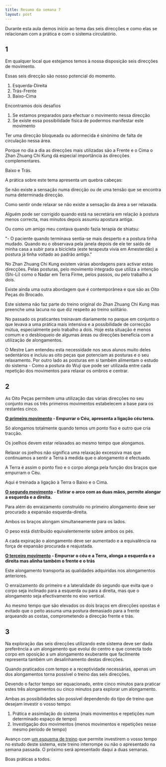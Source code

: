 ```yaml
---
title: Resumo da semana 7
layout: post
---
```

Durante esta aula demos início ao tema das seis direcções e como elas se relacionam com a prática e com o sistema circulatório. 

## 1

Em qualquer local que estejamos temos à nossa disposição seis direcções de movimento.

Essas seis direcção são nosso potencial do momento.

1. Esquerda-Direita
2. Trás-Frente
3. Baixo-Cima

Encontramos dois desafios

1. Se estamos preparados para efectuar o movimento nessa direcção
2. Se existe essa possibilidade física de podermos manifestar este movimento

Ter uma direcção bloqueada ou adormecida é sinónimo de falta de circulação nessa área. 

Porque no dia a dia as direcções mais utilizadas são a Frente e o Cima o Zhan Zhuang Chi Kung dá especial importância às direcções complementares.

Baixo e Trás.

A prática sobre este tema apresenta um quebra cabeças:

Se não existe a sensação numa direcção ou de uma tensão que se encontra numa determinada direcção. 

Como sentir onde relaxar se não existe a sensação da área a ser relaxada. 

Alguém pode ser corrigido quando está na secretária em relação à postura menos correcta, mas minutos depois assumiu apostura antiga. 

Ou como um amigo meu contava quando fazia terapia de shiatsu:

"- O paciente quando terminava sentia-se mais desperto e a postura tinha mudado. Quando eu o observava pela janela depois de ele ter saído de minha casa a subir para a bicicleta (este terapeuta vivia em Amesterdão) a postura já tinha voltado ao padrão antigo."

No Zhan Zhuang Chi Kung existem várias abordagens para activar estas direcções. Pelas posturas, pelo movimento integrado que utiliza a intenção (Shi-Li) como o Nadar em Terra Firme, pelos passos, ou pelo trabalho a dois.

Existe ainda uma outra abordagem que é contemporânea e que são as Oito Peças do Brocado. 

Este sistema não faz parte do treino original do Zhan Zhuang Chi Kung mas preenche uma lacuna no que diz respeito ao treino solitário.

No passado os praticantes treinavam diariamente no parque em conjunto o que levava a uma prática mais intensiva e a possibilidade de correcção mútua, especialmente pelo trabalho a dois. Hoje esta situação é menos comum e o desbloqueio de algumas áreas ou direcções beneficia com a utilização de alongamentos. 

O Mestre Lam entendeu esta necessidade nos seus alunos muito deles sedentários e incluiu as oito peças que potenciam as posturas e o seu relaxamento. Por outro lado as posturas em si também alimentam o estudo do sistema - Como a postura do Wuji que pode ser utilizada entre cada repetição dos movimentos para relaxar os ombros e centrar.  

## 2

As Oito Peças permitem uma utilização das várias direcções no seu conjunto mas os três primeiros movimentos estabelecem a base para os restantes cinco.

**[O primeiro movimento](https://s3-eu-west-1.amazonaws.com/ck-language/alongamento1.flv) - Empurrar o Céu, apresenta a ligação céu terra.**

Só alongamos totalmente quando temos um ponto fixo e outro que cria tracção.

Os joelhos devem estar relaxados ao mesmo tempo que alongamos. 

Relaxar os joelhos não significa uma relaxação excessiva mas que continuamos a sentir a Terra à medida que o alongamento é efectuado. 

A Terra é assim o ponto fixo e o corpo alonga pela função dos braços que empurram o Céu.

Aqui é treinada a ligação à Terra o Baixo e o Cima. 

**[O segundo movimento](https://s3-eu-west-1.amazonaws.com/ck-language/alongamento2.flv) - Estirar o arco com as duas mãos, permite alongar a esquerda e a direita.** 

Para além do enraizamento construído no primeiro alongamento deve ser procurado a expansão esquerda-direita. 

Ambos os braços alongam simultaneamente para os lados. 

O peso está distribuído equivalentemente sobre ambos os pés. 

A cada expiração o alongamento deve ser aumentado e a equivalência na força de expansão procurada e reajustada.

**[O terceiro movimento](https://s3-eu-west-1.amazonaws.com/ck-language/bdj3.mp4) - Empurrar o céu e a Terra, alonga a esquerda e a direita mas alinha também o frente e o trás**

Este alongamento transporta as qualidades adquiridas nos alongamentos anteriores.

O enraizamento do primeiro e a lateralidade do segundo que evita que o corpo seja inclinado para a esquerda ou para a direita, mas que o alongamento seja efectivamente no eixo vertical. 

Ao mesmo tempo que são elevados os dois braços em direcções opostas é evitado que o peito assuma uma postura demasiado para a frente arqueando as costas, comprometendo a direcção frente e trás. 

## 3

Na exploração das seis direcções utilizando este sistema deve ser dada preferência a um alongamento que evolui do centro e que conecta todo corpo em oposição a um alongamento exuberante que facilmente representa também um desalinhamento destas direcções. 

Quando praticados com tempo e a receptividade necessárias, apenas um dos alongamentos torna possível o treino das seis direcções. 

Devendo o factor tempo ser equacionado, entre cinco minutos para praticar estes três alongamentos ou cinco minutos para explorar um alongamento. 

Ambas as possibilidades são possível dependendo do tipo de treino que desejam investir o vosso tempo: 

1. Prática e assimilação do sistema (mais movimentos e repetições num determinado espaço de tempo)
2. Investigação dos movimentos (menos movimentos e repetições nesse mesmo período de tempo)

Avanço com [um esquema de treino](https://s3-eu-west-1.amazonaws.com/ckdojo-habits/HaMar2014/regulares/rsemana7-9.pdf) que permite investirem o vosso tempo no estudo deste sistema, este treino interrompe ou não o apresentado na semana passada. O próximo será apresentado daqui a duas semanas. 

Boas práticas a todos. 
